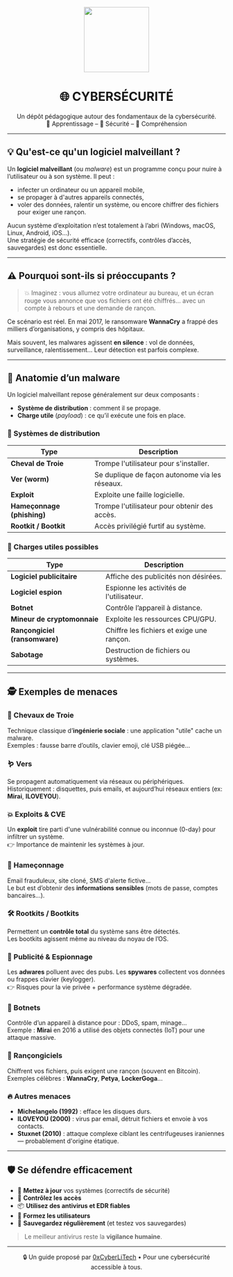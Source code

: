 <p align="center">
  <img src="https://avatars.githubusercontent.com/u/167217017?s=400&u=d983b9423c4eb8cdb9bfe8b14f505be5c894d6bc&v=4" width="150" />
</p>

<h1 align="center">🌐 CYBERSÉCURITÉ</h1>

<p align="center">
  Un dépôt pédagogique autour des fondamentaux de la cybersécurité.<br>
  📘 Apprentissage – 🔐 Sécurité – 🧠 Compréhension
</p>

---

## 💡 Qu'est-ce qu'un logiciel malveillant ?

Un **logiciel malveillant** (ou *malware*) est un programme conçu pour nuire à l’utilisateur ou à son système. Il peut :

- infecter un ordinateur ou un appareil mobile,
- se propager à d'autres appareils connectés,
- voler des données, ralentir un système, ou encore chiffrer des fichiers pour exiger une rançon.

Aucun système d’exploitation n’est totalement à l’abri (Windows, macOS, Linux, Android, iOS…).  
Une stratégie de sécurité efficace (correctifs, contrôles d’accès, sauvegardes) est donc essentielle.

---

## ⚠️ Pourquoi sont-ils si préoccupants ?

> 💥 Imaginez : vous allumez votre ordinateur au bureau, et un écran rouge vous annonce que vos fichiers ont été chiffrés… avec un compte à rebours et une demande de rançon.

Ce scénario est réel. En mai 2017, le ransomware **WannaCry** a frappé des milliers d’organisations, y compris des hôpitaux.

Mais souvent, les malwares agissent **en silence** : vol de données, surveillance, ralentissement... Leur détection est parfois complexe.

---

## 🧬 Anatomie d’un malware

Un logiciel malveillant repose généralement sur deux composants :
- **Système de distribution** : comment il se propage.
- **Charge utile** (*payload*) : ce qu’il exécute une fois en place.

### 🧭 Systèmes de distribution

| Type                      | Description |
|---------------------------|-------------|
| **Cheval de Troie**       | Trompe l'utilisateur pour s'installer. |
| **Ver (worm)**            | Se duplique de façon autonome via les réseaux. |
| **Exploit**               | Exploite une faille logicielle. |
| **Hameçonnage (phishing)**| Trompe l'utilisateur pour obtenir des accès. |
| **Rootkit / Bootkit**     | Accès privilégié furtif au système. |

### 🎯 Charges utiles possibles

| Type                          | Description |
|-------------------------------|-------------|
| **Logiciel publicitaire**     | Affiche des publicités non désirées. |
| **Logiciel espion**           | Espionne les activités de l'utilisateur. |
| **Botnet**                    | Contrôle l’appareil à distance. |
| **Mineur de cryptomonnaie**   | Exploite les ressources CPU/GPU. |
| **Rançongiciel (ransomware)** | Chiffre les fichiers et exige une rançon. |
| **Sabotage**                  | Destruction de fichiers ou systèmes. |

---

## 🕵️ Exemples de menaces

### 🐴 Chevaux de Troie

Technique classique d’**ingénierie sociale** : une application "utile" cache un malware.  
Exemples : fausse barre d’outils, clavier emoji, clé USB piégée...

### 🪱 Vers

Se propagent automatiquement via réseaux ou périphériques.  
Historiquement : disquettes, puis emails, et aujourd’hui réseaux entiers (ex: **Mirai**, **ILOVEYOU**).

### 💥 Exploits & CVE

Un **exploit** tire parti d'une vulnérabilité connue ou inconnue (0-day) pour infiltrer un système.  
👉 Importance de maintenir les systèmes à jour.

### 🎣 Hameçonnage

Email frauduleux, site cloné, SMS d'alerte fictive...  
Le but est d’obtenir des **informations sensibles** (mots de passe, comptes bancaires...).

### 🛠️ Rootkits / Bootkits

Permettent un **contrôle total** du système sans être détectés.  
Les bootkits agissent même au niveau du noyau de l’OS.

### 📢 Publicité & Espionnage

Les **adwares** polluent avec des pubs. Les **spywares** collectent vos données ou frappes clavier (keylogger).  
👉 Risques pour la vie privée + performance système dégradée.

### 🤖 Botnets

Contrôle d’un appareil à distance pour : DDoS, spam, minage...  
Exemple : **Mirai** en 2016 a utilisé des objets connectés (IoT) pour une attaque massive.

### 💸 Rançongiciels

Chiffrent vos fichiers, puis exigent une rançon (souvent en Bitcoin).  
Exemples célèbres : **WannaCry**, **Petya**, **LockerGoga**...

### 🔥 Autres menaces

- **Michelangelo (1992)** : efface les disques durs.
- **ILOVEYOU (2000)** : virus par email, détruit fichiers et envoie à vos contacts.
- **Stuxnet (2010)** : attaque complexe ciblant les centrifugeuses iraniennes — probablement d'origine étatique.

---

## 🛡️ Se défendre efficacement

- 🔄 **Mettez à jour** vos systèmes (correctifs de sécurité)
- 🔐 **Contrôlez les accès**
- 📦 **Utilisez des antivirus et EDR fiables**
- 🧠 **Formez les utilisateurs**
- 💾 **Sauvegardez régulièrement** (et testez vos sauvegardes)

> Le meilleur antivirus reste la **vigilance humaine**.

---

<p align="center">
  🔒 Un guide proposé par <a href="https://github.com/0xCyberLiTech">0xCyberLiTech</a> • Pour une cybersécurité accessible à tous.
</p>
